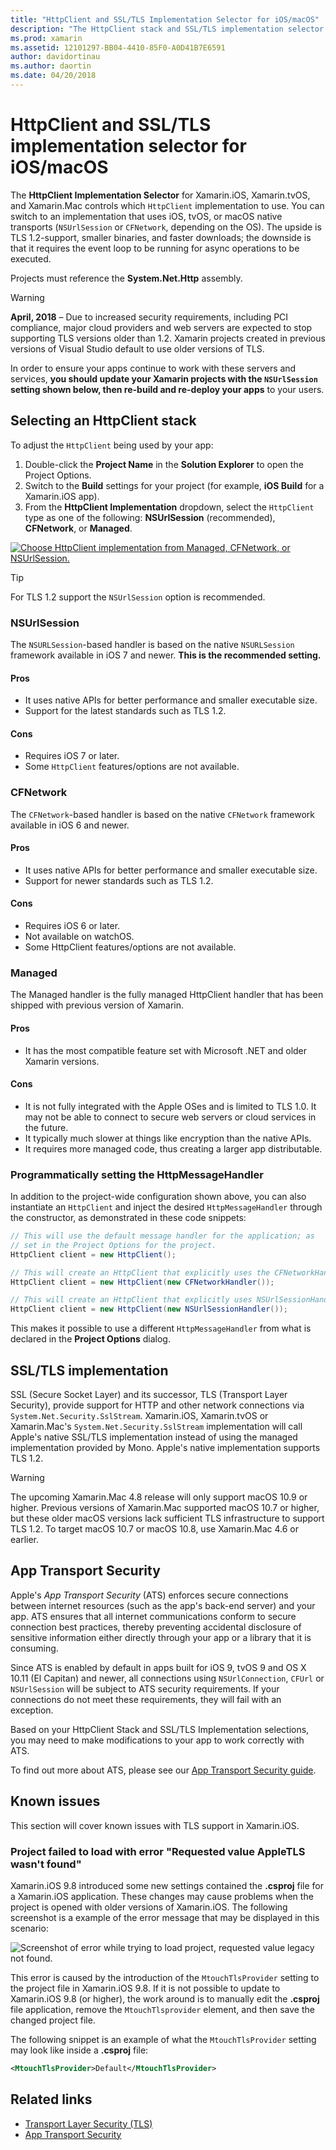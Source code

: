 ```yaml
---
title: "HttpClient and SSL/TLS Implementation Selector for iOS/macOS"
description: "The HttpClient stack and SSL/TLS implementation selector determines the HttpClient and SSL/TLS implementation that will be used by your Xamarin iOS, tvOS, or macOS app."
ms.prod: xamarin
ms.assetid: 12101297-BB04-4410-85F0-A0D41B7E6591
author: davidortinau
ms.author: daortin
ms.date: 04/20/2018
---
```

# HttpClient and SSL/TLS implementation selector for iOS/macOS

The **HttpClient Implementation Selector** for Xamarin.iOS, Xamarin.tvOS, and Xamarin.Mac controls which `HttpClient` implementation to use. You can switch to an implementation that uses iOS, tvOS, or macOS native transports (`NSUrlSession` or `CFNetwork`, depending on the OS). The upside is TLS 1.2-support, smaller binaries, and faster downloads; the downside is that it requires the event loop to be running for async operations to be executed.

Projects must reference the **System.Net.Http** assembly.

> [!WARNING]
> **April, 2018** – Due to increased security requirements, including PCI compliance, major cloud providers and web servers are expected to stop supporting TLS versions older than 1.2. Xamarin projects created in previous versions of Visual Studio default to use older versions of TLS.
>
> In order to ensure your apps continue to work with these servers and services, **you should update your Xamarin projects with the `NSUrlSession` setting shown below, then re-build and re-deploy your apps** to your users.

## Selecting an HttpClient stack

To adjust the `HttpClient` being used by your app:

1. Double-click the **Project Name** in the **Solution Explorer** to open the Project Options.
2. Switch to the **Build** settings for your project (for example, **iOS Build** for a Xamarin.iOS app).
3. From the **HttpClient Implementation** dropdown, select the `HttpClient` type as one of the following: **NSUrlSession** (recommended), **CFNetwork**, or **Managed**.

[![Choose HttpClient implementation from Managed, CFNetwork, or NSUrlSession.](http-stack-images/http-xs-sml.png)](http-stack-images/http-xs.png#lightbox)

> [!TIP]
> For TLS 1.2 support the `NSUrlSession` option is recommended.

### NSUrlSession

The `NSURLSession`-based handler is based on the native `NSURLSession` framework available in iOS 7 and newer. 
**This is the recommended setting.**

#### Pros

- It uses native APIs for better performance and smaller executable size.
- Support for the latest standards such as TLS 1.2.

#### Cons

- Requires iOS 7 or later.
- Some `HttpClient` features/options are not available.

### CFNetwork

The `CFNetwork`-based handler is based on the native `CFNetwork` framework available in iOS 6 and newer.

#### Pros

- It uses native APIs for better performance and smaller executable size.
- Support for newer standards such as TLS 1.2.

#### Cons

- Requires iOS 6 or later.
- Not available on watchOS.
- Some HttpClient features/options are not available.

### Managed

The Managed handler is the fully managed HttpClient handler that has been shipped with previous version of Xamarin.

#### Pros

- It has the most compatible feature set with Microsoft .NET and older Xamarin versions.

#### Cons

- It is not fully integrated with the Apple OSes and is limited to TLS 1.0. It may not be able to connect to secure web servers or cloud services in the future.
- It typically much slower at things like encryption than the native APIs.
- It requires more managed code, thus creating a larger app distributable.

### Programmatically setting the HttpMessageHandler

In addition to the project-wide configuration shown above, you can also instantiate an `HttpClient` and inject the desired `HttpMessageHandler` through the constructor, as demonstrated in these code snippets:

```csharp
// This will use the default message handler for the application; as
// set in the Project Options for the project.
HttpClient client = new HttpClient();

// This will create an HttpClient that explicitly uses the CFNetworkHandler
HttpClient client = new HttpClient(new CFNetworkHandler());

// This will create an HttpClient that explicitly uses NSUrlSessionHandler
HttpClient client = new HttpClient(new NSUrlSessionHandler());
```

This makes it possible to use a different `HttpMessageHandler` from what is declared in the **Project Options** dialog.

## SSL/TLS implementation

SSL (Secure Socket Layer) and its successor, TLS (Transport Layer Security), provide support for HTTP and other network connections via `System.Net.Security.SslStream`. Xamarin.iOS, Xamarin.tvOS or Xamarin.Mac's `System.Net.Security.SslStream` implementation will call Apple's native SSL/TLS implementation instead of using the managed implementation provided by Mono. Apple's native implementation supports TLS 1.2.

> [!WARNING]
> The upcoming Xamarin.Mac 4.8 release will only support macOS 10.9 or higher.
> Previous versions of Xamarin.Mac supported macOS 10.7 or higher, but
> these older macOS versions lack sufficient TLS infrastructure to support
> TLS 1.2. To target macOS 10.7 or macOS 10.8, use Xamarin.Mac 4.6 or 
> earlier.

## App Transport Security

Apple's _App Transport Security_ (ATS) enforces secure connections between internet resources (such as the app's back-end server) and your app. ATS ensures that all internet communications conform to secure connection best practices, thereby preventing accidental disclosure of sensitive information either directly through your app or a library that it is consuming.

Since ATS is enabled by default in apps built for iOS 9, tvOS 9 and OS X 10.11 (El Capitan) and newer, all connections using `NSUrlConnection`, `CFUrl` or `NSUrlSession` will be subject to ATS security requirements. If your connections do not meet these requirements, they will fail with an exception.

Based on your HttpClient Stack and SSL/TLS Implementation selections, you may need to make modifications to your app to work correctly with ATS.

To find out more about ATS, please see our [App Transport Security guide](~/ios/app-fundamentals/ats.md).

## Known issues

This section will cover known issues with TLS support in Xamarin.iOS.

### Project failed to load with error "Requested value AppleTLS wasn't found"

Xamarin.iOS 9.8 introduced some new settings contained the **.csproj** file for a Xamarin.iOS application. These changes  may cause problems when the project is opened with older versions of Xamarin.iOS. The following screenshot is a example of the error message that may be displayed in this scenario:

![Screenshot of error while trying to load project, requested value legacy not found.](http-stack-images/tlserror-xs.png)

This error is caused by the introduction of the `MtouchTlsProvider` setting to the project file in Xamarin.iOS 9.8. If it is not possible to update to Xamarin.iOS 9.8 (or higher), the work around is to manually edit the **.csproj** file  application, remove the `MtouchTlsprovider` element, and then save the  changed project file.

The following snippet is an example of what the `MtouchTlsProvider` setting may look like inside a **.csproj** file:

```xml
<MtouchTlsProvider>Default</MtouchTlsProvider>
```

## Related links

- [Transport Layer Security (TLS)](~/cross-platform/app-fundamentals/transport-layer-security.md)
- [App Transport Security](~/ios/app-fundamentals/ats.md)
